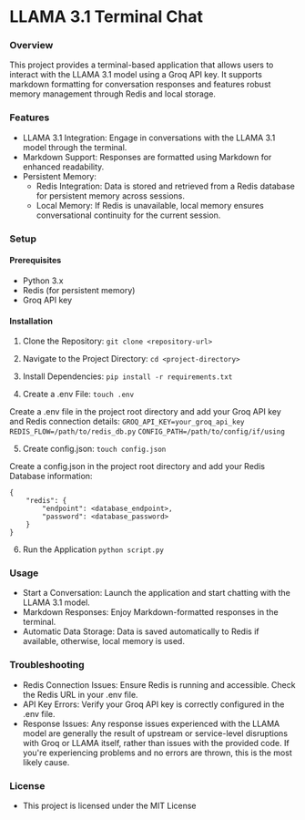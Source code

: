 # **LLAMA 3.1 Terminal Chat**

### **Overview**
This project provides a terminal-based application that allows users to interact with the LLAMA 3.1 model using a Groq API key. It supports markdown formatting for conversation responses and features robust memory management through Redis and local storage.

### **Features**
- LLAMA 3.1 Integration: Engage in conversations with the LLAMA 3.1 model through the terminal.
- Markdown Support: Responses are formatted using Markdown for enhanced readability.
- Persistent Memory:
    - Redis Integration: Data is stored and retrieved from a Redis database for persistent memory       across sessions.
    - Local Memory: If Redis is unavailable, local memory ensures conversational continuity for the current session.

### **Setup**
#### **Prerequisites**
 - Python 3.x
 - Redis (for persistent memory)
 - Groq API key

#### **Installation**
1) Clone the Repository:
```git clone <repository-url>```

2) Navigate to the Project Directory:
```cd <project-directory>```

3) Install Dependencies:
```pip install -r requirements.txt```

4) Create a .env File:
```touch .env```

Create a .env file in the project root directory and add your Groq API key and Redis connection details:
```GROQ_API_KEY=your_groq_api_key```
```REDIS_FLOW=/path/to/redis_db.py```
```CONFIG_PATH=/path/to/config/if/using```

5) Create config.json: 
```touch config.json```

Create a config.json in the project root directory and add your Redis Database information: 
```
{ 
    "redis": { 
        "endpoint": <database_endpoint>, 
        "password": <database_password>
    }
}
```
6) Run the Application 
```python script.py```

### **Usage**
- Start a Conversation: Launch the application and start chatting with the LLAMA 3.1 model.
- Markdown Responses: Enjoy Markdown-formatted responses in the terminal.
- Automatic Data Storage: Data is saved automatically to Redis if available, otherwise, local memory is used.

### **Troubleshooting**
- Redis Connection Issues: Ensure Redis is running and accessible. Check the Redis URL in your .env file.
- API Key Errors: Verify your Groq API key is correctly configured in the .env file.
- Response Issues: Any response issues experienced with the LLAMA model are generally the result of upstream or service-level disruptions with Groq or LLAMA itself, rather than issues with the provided code. If you're experiencing problems and no errors are thrown, this is the most likely cause. 

### **License**
- This project is licensed under the MIT License 